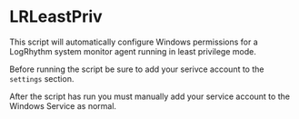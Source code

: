 # LRLeastPriv
This script will automatically configure Windows permissions for a LogRhythm system monitor agent running in least privilege mode. 
 
 
Before running the script be sure to add your serivce account to the `settings` section. 
 
 
After the script has run you must manually add your service account to the Windows Service as normal.


